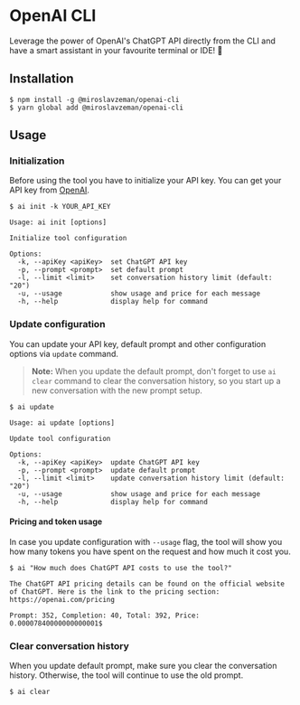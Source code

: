 # OpenAI CLI

Leverage the power of OpenAI's ChatGPT API directly from the CLI and have a smart assistant in your favourite terminal or IDE! 🚀

## Installation

```console
$ npm install -g @miroslavzeman/openai-cli
$ yarn global add @miroslavzeman/openai-cli
```

## Usage

### Initialization

Before using the tool you have to initialize your API key. You can get your API key from [OpenAI](https://platform.openai.com/account/api-keys).

```console
$ ai init -k YOUR_API_KEY

Usage: ai init [options]

Initialize tool configuration

Options:
  -k, --apiKey <apiKey>  set ChatGPT API key
  -p, --prompt <prompt>  set default prompt
  -l, --limit <limit>    set conversation history limit (default: "20")
  -u, --usage            show usage and price for each message
  -h, --help             display help for command
```

### Update configuration

You can update your API key, default prompt and other configuration options via `update` command.

> **Note:** When you update the default prompt, don't forget to use `ai clear` command to clear the conversation history, so you start up a new conversation with the new prompt setup.

```console
$ ai update

Usage: ai update [options]

Update tool configuration

Options:
  -k, --apiKey <apiKey>  update ChatGPT API key
  -p, --prompt <prompt>  update default prompt
  -l, --limit <limit>    update conversation history limit (default: "20")
  -u, --usage            show usage and price for each message
  -h, --help             display help for command
```

#### Pricing and token usage

In case you update configuration with `--usage` flag, the tool will show you how many tokens you have spent on the request and how much it cost you.

```conosle
$ ai "How much does ChatGPT API costs to use the tool?"

The ChatGPT API pricing details can be found on the official website of ChatGPT. Here is the link to the pricing section: https://openai.com/pricing

Prompt: 352, Completion: 40, Total: 392, Price: 0.00007840000000000001$
```

### Clear conversation history

When you update default prompt, make sure you clear the conversation history. Otherwise, the tool will continue to use the old prompt.

```console
$ ai clear
```
